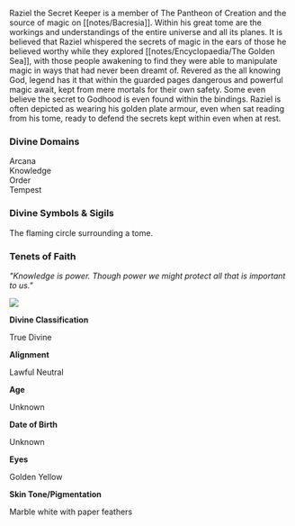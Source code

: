 Raziel the Secret Keeper is a member of The Pantheon of Creation and the source of magic on [[notes/Bacresia]]. Within his great tome are the workings and understandings of the entire universe and all its planes. It is believed that Raziel whispered the secrets of magic in the ears of those he believed worthy while they explored [[notes/Encyclopaedia/The Golden Sea]], with those people awakening to find they were able to manipulate magic in ways that had never been dreamt of. Revered as the all knowing God, legend has it that within the guarded pages dangerous and powerful magic await, kept from mere mortals for their own safety. Some even believe the secret to Godhood is even found within the bindings. Raziel is often depicted as wearing his golden plate armour, even when sat reading from his tome, ready to defend the secrets kept within even when at rest.

### Divine Domains

Arcana  
Knowledge  
Order  
Tempest

### Divine Symbols & Sigils

The flaming circle surrounding a tome.

### Tenets of Faith

_"Knowledge is power. Though power we might protect all that is important to us."_

![](assets/Raziel.jpg)

**Divine Classification**

True Divine

**Alignment**

Lawful Neutral

**Age**

Unknown

**Date of Birth**

Unknown

**Eyes**

Golden Yellow

**Skin Tone/Pigmentation**

Marble white with paper feathers